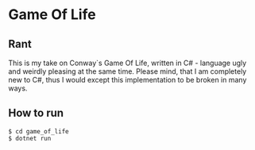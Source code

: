 # Game Of Life

## Rant
This is my take on Conway`s Game Of Life, written in C# - language ugly and weirdly pleasing at the same time. Please mind, that I am completely new to C#, thus I would except this implementation to be broken in many ways.


## How to run
```
$ cd game_of_life
$ dotnet run
```
